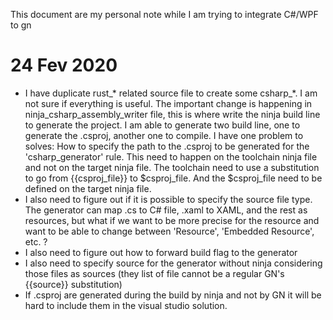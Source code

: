 This document are my personal note while I am trying to integrate C#/WPF to gn

# 24 Fev 2020
- I have duplicate rust_* related source file to create some csharp_*. I am not sure if everything is useful. The important change is happening in ninja_csharp_assembly_writer file, this is where write the ninja build line to generate the project. I am able to generate two build line, one to generate the .csproj, another one to compile. I have one problem to solves:
  How to specify the path to the .csproj to be generated for the 'csharp_generator' rule. This need to happen on the toolchain ninja file and not on the target ninja file. The toolchain need to use a substitution to go from {{csproj_file}} to $csproj_file. And the $csproj_file need to be defined on the target ninja file.
- I also need to figure out if it is possible to specify the source file type. The generator can map .cs to C# file, .xaml to XAML, and the rest as resources, but what if we want to be more precise for the resource and want to be able to change between 'Resource', 'Embedded Resource', etc. ?
- I also need to figure out how to forward build flag to the generator
- I also need to specify source for the generator without ninja considering those files as sources (they list of file cannot be a regular GN's {{source}} substitution)
- If .csproj are generated during the build by ninja and not by GN it will be hard to include them in the visual studio solution.